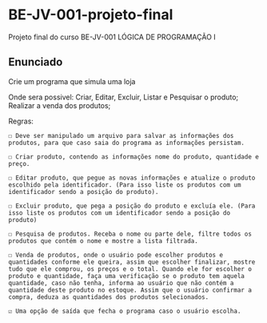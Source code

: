 # BE-JV-001-projeto-final
Projeto final do curso BE-JV-001 LÓGICA DE PROGRAMAÇÃO I

## Enunciado
Crie um programa que simula uma loja

Onde sera possivel: Criar, Editar, Excluir, Listar e Pesquisar o produto; Realizar a venda dos produtos;

Regras:

    ☐ Deve ser manipulado um arquivo para salvar as informações dos produtos, para que caso saia do programa as informações persistam.

    ☐ Criar produto, contendo as informações nome do produto, quantidade e preço.

    ☐ Editar produto, que pegue as novas informações e atualize o produto escolhido pela identificador. (Para isso liste os produtos com um identificador sendo a posição do produto).

    ☐ Excluir produto, que pega a posição do produto e excluía ele. (Para isso liste os produtos com um identificador sendo a posição do produto)

    ☐ Pesquisa de produtos. Receba o nome ou parte dele, filtre todos os produtos que contém o nome e mostre a lista filtrada.

    ☐ Venda de produtos, onde o usuário pode escolher produtos e quantidades conforme ele queira, assim que escolher finalizar, mostre tudo que ele comprou, os preços e o total. Quando ele for escolher o produto e quantidade, faça uma verificação se o produto tem aquela quantidade, caso não tenha, informa ao usuário que não contém a quantidade deste produto no estoque. Assim que o usuário confirmar a compra, deduza as quantidades dos produtos selecionados.

    ☑️ Uma opção de saída que fecha o programa caso o usuário escolha.
